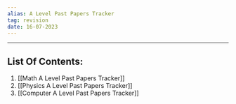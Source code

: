 ```yaml
---
alias: A Level Past Papers Tracker
tag: revision
date: 16-07-2023
---
```


---

## List Of Contents:

1. [[Math A Level Past Papers Tracker]]
2. [[Physics A Level Past Papers Tracker]]
3. [[Computer A Level Past Papers Tracker]]